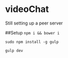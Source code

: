 # videoChat
Still setting up a peer server

##Setup
`npm i && bower i`

`sudo npm install -g gulp`

`gulp dev`

